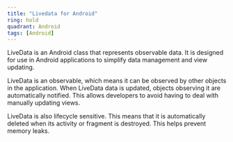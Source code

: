 ```yaml
---
title: "Livedata for Android"
ring: hold
quadrant: Android
tags: [Android]
---
```


<p>LiveData is an Android class that represents observable data. It is designed for use in Android applications to simplify data management and view updating.</p>

<p>LiveData is an observable, which means it can be observed by other objects in the application. When LiveData data is updated, objects observing it are automatically notified. This allows developers to avoid having to deal with manually updating views.</p>

<p>LiveData is also lifecycle sensitive. This means that it is automatically deleted when its activity or fragment is destroyed. This helps prevent memory leaks.</p>
